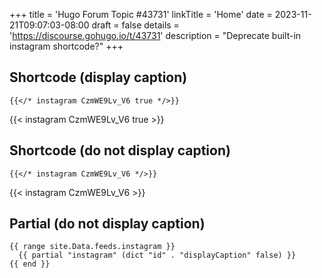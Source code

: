 +++
title = 'Hugo Forum Topic #43731'
linkTitle = 'Home'
date = 2023-11-21T09:07:03-08:00
draft = false
details = 'https://discourse.gohugo.io/t/43731'
description = "Deprecate built-in instagram shortcode?"
+++

## Shortcode (display caption)

```text
{{</* instagram CzmWE9Lv_V6 true */>}}
```

{{< instagram CzmWE9Lv_V6 true >}}

## Shortcode (do not display caption)

```text
{{</* instagram CzmWE9Lv_V6 */>}}
```

{{< instagram CzmWE9Lv_V6 >}}

## Partial (do not display caption)

```go-html-template
{{ range site.Data.feeds.instagram }}
  {{ partial "instagram" (dict "id" . "displayCaption" false) }}
{{ end }}
```
